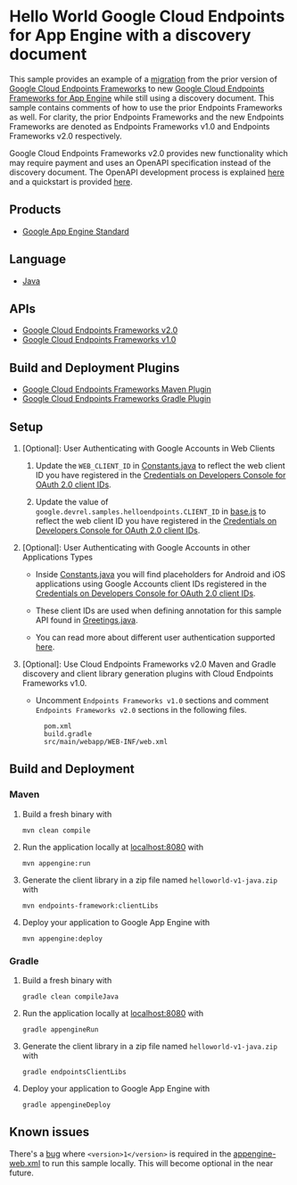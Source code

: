 # Hello World Google Cloud Endpoints for App Engine with a discovery document

This sample provides an example of a [migration][7] from the prior version of
[Google Cloud Endpoints Frameworks][3] to new [Google Cloud Endpoints Frameworks for App Engine][8]
while still using a discovery document. This sample contains comments of how to 
use the prior Endpoints Frameworks as well. For clarity, the prior Endpoints
Frameworks and the new Endpoints Frameworks are denoted as Endpoints Frameworks v1.0
and Endpoints Frameworks v2.0 respectively.

Google Cloud Endpoints Frameworks v2.0 provides new functionality which may
require payment and uses an OpenAPI specification instead of the discovery document.
The OpenAPI development process is explained [here][8] and a quickstart is
provided [here][9].

## Products
- [Google App Engine Standard][1]

## Language
- [Java][2]

## APIs
- [Google Cloud Endpoints Frameworks v2.0][8]
- [Google Cloud Endpoints Frameworks v1.0][3]

## Build and Deployment Plugins
- [Google Cloud Endpoints Frameworks Maven Plugin][10]
- [Google Cloud Endpoints Frameworks Gradle Plugin][11]

## Setup
1. [Optional]: User Authenticating with Google Accounts in Web Clients

    1. Update the `WEB_CLIENT_ID` in [Constants.java](src/main/java/com/example/helloendpoints/Constants.java)
      to reflect the web client ID you have registered in the [Credentials on Developers Console for OAuth 2.0 client IDs][6].

    1. Update the value of `google.devrel.samples.helloendpoints.CLIENT_ID` in [base.js](src/main/webapp/js/base.js)
       to reflect the web client ID you have registered in the [Credentials on Developers Console for OAuth 2.0 client IDs][6].

1. [Optional]: User Authenticating with Google Accounts in other Applications Types

    - Inside [Constants.java](src/main/java/com/example/helloendpoints/Constants.java) you will find placeholders for Android
      and iOS applications using Google Accounts client IDs registered in the
      [Credentials on Developers Console for OAuth 2.0 client IDs][6].

    - These client IDs are used when defining annotation for this sample API found in [Greetings.java](src/main/java/com/example/helloendpoints/Greetings.java).

    - You can read more about different user authentication supported [here][12].


1. [Optional]: Use Cloud Endpoints Frameworks v2.0 Maven and Gradle discovery and
   client library generation plugins with Cloud Endpoints Frameworks v1.0.

    - Uncomment `Endpoints Frameworks v1.0` sections and comment
        `Endpoints Frameworks v2.0` sections in the following files.

      ```
        pom.xml
        build.gradle
        src/main/webapp/WEB-INF/web.xml
      ```

## Build and Deployment

###  Maven

1. Build a fresh binary with

    `mvn clean compile`

1. Run the application locally at [localhost:8080][5] with

    `mvn appengine:run`

1. Generate the client library in a zip file named `helloworld-v1-java.zip` with

    `mvn endpoints-framework:clientLibs`

1. Deploy your application to Google App Engine with

    `mvn appengine:deploy`

### Gradle

1. Build a fresh binary with

    `gradle clean compileJava`

1. Run the application locally at [localhost:8080][5] with

    `gradle appengineRun`

1. Generate the client library in a zip file named `helloworld-v1-java.zip` with

    `gradle endpointsClientLibs`

1. Deploy your application to Google App Engine with

    `gradle appengineDeploy`

## Known issues

There's a [bug][13] where `<version>1</version>` is required in the
[appengine-web.xml](discovery/src/main/webapp/WEB-INF/appengine-web.xml) to run
this sample locally. This will become optional in the near future.


[1]: https://cloud.google.com/appengine/docs/java/
[2]: http://java.com/en/
[3]: https://cloud.google.com/appengine/docs/java/endpoints/
[4]: https://cloud.google.com/appengine/docs/java/tools/maven
[5]: https://localhost:8080/
[6]: https://console.developers.google.com/project/_/apiui/credential
[7]: https://cloud.google.com/appengine/docs/java/endpoints/migrating
[8]: https://cloud.google.com/endpoints/docs/frameworks/java/about-cloud-endpoints-frameworks
[9]: https://cloud.google.com/endpoints/docs/frameworks/java/quickstart-frameworks-java
[10]: https://github.com/GoogleCloudPlatform/endpoints-framework-maven-plugin
[11]: https://github.com/GoogleCloudPlatform/endpoints-framework-gradle-plugin
[12]: https://cloud.google.com/endpoints/docs/authenticating-users-frameworks
[13]: https://github.com/cloudendpoints/endpoints-java/issues/43
